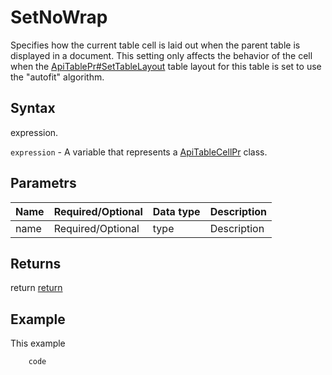 # SetNoWrap

Specifies how the current table cell is laid out when the parent table is displayed in a document. This setting only affects the behavior of the cell when the [ApiTablePr#SetTableLayout](todo_link) table layout for this table is set to use the "autofit" algorithm.

## Syntax

expression.

`expression` - A variable that represents a [ApiTableCellPr](../ApiTableCellPr.md) class.

## Parametrs

| **Name** | **Required/Optional** | **Data type** | **Description** |
| ------------- | ------------- | ------------- | ------------- |
| name | Required/Optional | type | Description |

## Returns

return
[return](todo_link)

## Example

This example

```javascript
	code
```